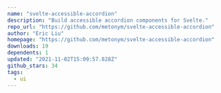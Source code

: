 ```yaml
---
name: "svelte-accessible-accordion"
description: "Build accessible accordion components for Svelte."
repo_url: "https://github.com/metonym/svelte-accessible-accordion"
author: "Eric Liu"
homepage: "https://github.com/metonym/svelte-accessible-accordion"
downloads: 19
dependents: 1
updated: "2021-11-02T15:09:57.828Z"
github_stars: 34
tags: 
  - ui
---
```

